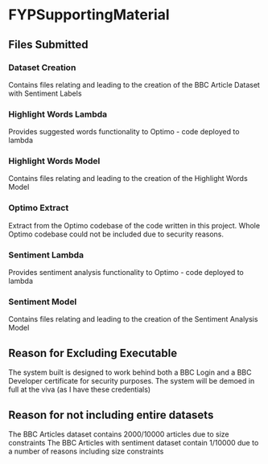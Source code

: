 # FYPSupportingMaterial
## Files Submitted
### Dataset Creation 
Contains files relating and leading to the creation of the BBC Article Dataset with Sentiment Labels

### Highlight Words Lambda
Provides suggested words functionality to Optimo - code deployed to lambda

### Highlight Words Model 
Contains files relating and leading to the creation of the Highlight Words Model

### Optimo Extract
Extract from the Optimo codebase of the code written in this project.
Whole Optimo codebase could not be included due to security reasons.

### Sentiment Lambda
Provides sentiment analysis functionality to Optimo - code deployed to lambda

### Sentiment Model 
Contains files relating and leading to the creation of the Sentiment Analysis Model

## Reason for Excluding Executable
The system built is designed to work behind both a BBC Login and a BBC Developer certificate for security purposes.
The system will be demoed in full at the viva (as I have these credentials)

## Reason for not including entire datasets
The BBC Articles dataset contains 2000/10000 articles due to size constraints
The BBC Articles with sentiment dataset contain 1/10000 due to a number of reasons including size constraints
